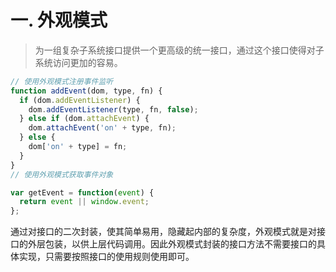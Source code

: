 # 一. 外观模式

> 为一组复杂子系统接口提供一个更高级的统一接口，通过这个接口使得对子系统访问更加的容易。

```js
// 使用外观模式注册事件监听
function addEvent(dom, type, fn) {
  if (dom.addEventListener) {
    dom.addEventListener(type, fn, false);
  } else if (dom.attachEvent) {
    dom.attachEvent('on' + type, fn);
  } else {
    dom['on' + type] = fn;
  }
}
// 使用外观模式获取事件对象

var getEvent = function(event) {
  return event || window.event;
};
```

通过对接口的二次封装，使其简单易用，隐藏起内部的复杂度，外观模式就是对接口的外层包装，以供上层代码调用。因此外观模式封装的接口方法不需要接口的具体实现，只需要按照接口的使用规则使用即可。
